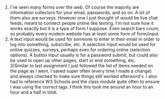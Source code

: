 1) I've seen many forms over the web. Of course the majority are information collectors for your email,
passwords, and so on. A lot of them also are surveys. However one I just thought of would be live chat feeds,
meant to connect people online like texting. I'm not sure how it works exactly but it is a type of form I suppose.
Even search bars count, so probably every modern website has at least some form of form/input.
2) A text input would be used for someone to enter in their email in order to log into something, subscribe, etc.
A selection input would be used for online quizzes, surveys, perhaps even for ordering online (selection options). A button input usually is
for a password submit, but could also be used to open up other pages, start or end something, etc.  
3)Similar to last assignment I just followed the list of items needed on the page as I went. I saved super often (every time I made a change)
and always checked to make sure things still worked afterword's. I also had to reference W3 Schools and the class module quite often
to ensure I was using the correct tags. I think this took me around an hour to an hour and a half in total.
